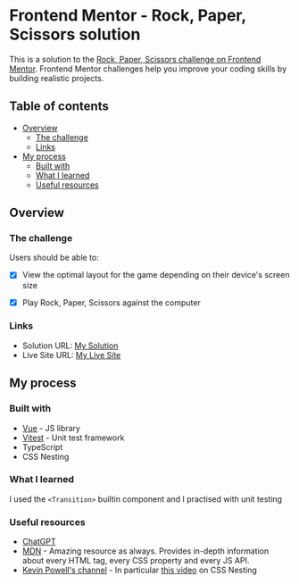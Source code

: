 # Frontend Mentor - Rock, Paper, Scissors solution

This is a solution to the [Rock, Paper, Scissors challenge on Frontend Mentor](https://www.frontendmentor.io/challenges/rock-paper-scissors-game-pTgwgvgH). Frontend Mentor challenges help you improve your coding skills by building realistic projects.

## Table of contents

- [Overview](#overview)
  - [The challenge](#the-challenge)
  - [Links](#links)
- [My process](#my-process)
  - [Built with](#built-with)
  - [What I learned](#what-i-learned)
  - [Useful resources](#useful-resources)


## Overview

### The challenge

Users should be able to:

- [x] View the optimal layout for the game depending on their device's screen size
- [x] Play Rock, Paper, Scissors against the computer


### Links

- Solution URL: [My Solution]()
- Live Site URL: [My Live Site](https://rodrfct.github.io/rock-paper-scissors/)

## My process

### Built with

- [Vue](https://vuejs.org/) - JS library
- [Vitest](https://vitest.dev) - Unit test framework
- TypeScript
- CSS Nesting



### What I learned

I used the `<Transition>` builtin component and I practised with unit testing


### Useful resources

- [ChatGPT](https://chat.openai.com/)
- [MDN](https://developer.mozilla.org/) - Amazing resource as always. Provides in-depth information about every HTML tag, every CSS property and every JS API.
- [Kevin Powell's channel](https://www.youtube.com/@KevinPowell) - In particular [this video](https://www.youtube.com/watch?v=YnWPeA6l5UE&t=1140s) on CSS Nesting